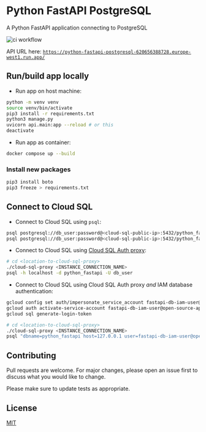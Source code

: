 # Python FastAPI PostgreSQL

A Python FastAPI application connecting to PostgreSQL

![ci workflow](https://github.com/MatthewCYLau/python-fastapi-postgresql/actions/workflows/ci.yaml/badge.svg)

API URL here: [`https://python-fastapi-postgresql-620656388728.europe-west1.run.app/`](https://python-fastapi-postgresql-620656388728.europe-west1.run.app/)

## Run/build app locally

- Run app on host machine:

```bash
python -m venv venv
source venv/bin/activate
pip3 install -r requirements.txt
python3 manage.py
uvicorn api.main:app --reload # or this
deactivate
```

- Run app as container:

```bash
docker compose up --build
```

### Install new packages

```bash
pip3 install boto
pip3 freeze > requirements.txt
```

## Connect to Cloud SQL

- Connect to Cloud SQL using `psql`:

```bash
psql postgresql://db_user:password@<cloud-sql-public-ip>:5432/python_fastapi
psql postgresql://db_user:password@<cloud-sql-public-ip>:5432/python_fastapi -f sql/access.sql # grant access to service account
```

- Connect to Cloud SQL using [Cloud SQL Auth proxy](https://cloud.google.com/sql/docs/mysql/connect-instance-auth-proxy):

```bash
# cd <location-to-cloud-sql-proxy>
./cloud-sql-proxy <INSTANCE_CONNECTION_NAME>
psql -h localhost -d python_fastapi -U db_user
```

- Connect to Cloud SQL using Cloud SQL Auth proxy _and_ IAM database authentication:

```bash
gcloud config set auth/impersonate_service_account fastapi-db-iam-user@open-source-apps-001.iam.gserviceaccount.com
gcloud auth activate-service-account fastapi-db-iam-user@open-source-apps-001.iam.gserviceaccount.com --key=file <service-account-json-file.json>
gcloud sql generate-login-token

# cd <location-to-cloud-sql-proxy>
./cloud-sql-proxy <INSTANCE_CONNECTION_NAME>
psql "dbname=python_fastapi host=127.0.0.1 user=fastapi-db-iam-user@open-source-apps-001.iam password=<sql-access-token>"
```

## Contributing

Pull requests are welcome. For major changes, please open an issue first
to discuss what you would like to change.

Please make sure to update tests as appropriate.

## License

[MIT](https://choosealicense.com/licenses/mit/)

